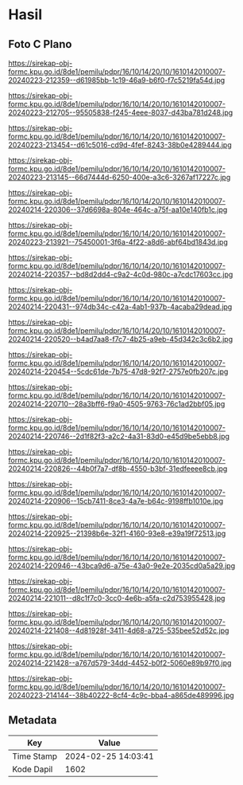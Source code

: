 # Hasil

## Foto C Plano

https://sirekap-obj-formc.kpu.go.id/8de1/pemilu/pdpr/16/10/14/20/10/1610142010007-20240223-212359--d61985bb-1c19-46a9-b6f0-f7c5219fa54d.jpg

https://sirekap-obj-formc.kpu.go.id/8de1/pemilu/pdpr/16/10/14/20/10/1610142010007-20240223-212705--95505838-f245-4eee-8037-d43ba781d248.jpg

https://sirekap-obj-formc.kpu.go.id/8de1/pemilu/pdpr/16/10/14/20/10/1610142010007-20240223-213454--d61c5016-cd9d-4fef-8243-38b0e4289444.jpg

https://sirekap-obj-formc.kpu.go.id/8de1/pemilu/pdpr/16/10/14/20/10/1610142010007-20240223-213145--66d7444d-6250-400e-a3c6-3267af17227c.jpg

https://sirekap-obj-formc.kpu.go.id/8de1/pemilu/pdpr/16/10/14/20/10/1610142010007-20240214-220306--37d6698a-804e-464c-a75f-aa10e140fb1c.jpg

https://sirekap-obj-formc.kpu.go.id/8de1/pemilu/pdpr/16/10/14/20/10/1610142010007-20240223-213921--75450001-3f6a-4f22-a8d6-abf64bd1843d.jpg

https://sirekap-obj-formc.kpu.go.id/8de1/pemilu/pdpr/16/10/14/20/10/1610142010007-20240214-220357--bd8d2dd4-c9a2-4c0d-980c-a7cdc17603cc.jpg

https://sirekap-obj-formc.kpu.go.id/8de1/pemilu/pdpr/16/10/14/20/10/1610142010007-20240214-220431--974db34c-c42a-4ab1-937b-4acaba29dead.jpg

https://sirekap-obj-formc.kpu.go.id/8de1/pemilu/pdpr/16/10/14/20/10/1610142010007-20240214-220520--b4ad7aa8-f7c7-4b25-a9eb-45d342c3c6b2.jpg

https://sirekap-obj-formc.kpu.go.id/8de1/pemilu/pdpr/16/10/14/20/10/1610142010007-20240214-220454--5cdc61de-7b75-47d8-92f7-2757e0fb207c.jpg

https://sirekap-obj-formc.kpu.go.id/8de1/pemilu/pdpr/16/10/14/20/10/1610142010007-20240214-220710--28a3bff6-f9a0-4505-9763-76c1ad2bbf05.jpg

https://sirekap-obj-formc.kpu.go.id/8de1/pemilu/pdpr/16/10/14/20/10/1610142010007-20240214-220746--2d1f82f3-a2c2-4a31-83d0-e45d9be5ebb8.jpg

https://sirekap-obj-formc.kpu.go.id/8de1/pemilu/pdpr/16/10/14/20/10/1610142010007-20240214-220826--44b0f7a7-df8b-4550-b3bf-31edfeeee8cb.jpg

https://sirekap-obj-formc.kpu.go.id/8de1/pemilu/pdpr/16/10/14/20/10/1610142010007-20240214-220906--15cb7411-8ce3-4a7e-b64c-9198ffb1010e.jpg

https://sirekap-obj-formc.kpu.go.id/8de1/pemilu/pdpr/16/10/14/20/10/1610142010007-20240214-220925--21398b6e-32f1-4160-93e8-e39a19f72513.jpg

https://sirekap-obj-formc.kpu.go.id/8de1/pemilu/pdpr/16/10/14/20/10/1610142010007-20240214-220946--43bca9d6-a75e-43a0-9e2e-2035cd0a5a29.jpg

https://sirekap-obj-formc.kpu.go.id/8de1/pemilu/pdpr/16/10/14/20/10/1610142010007-20240214-221011--d8c1f7c0-3cc0-4e6b-a5fa-c2d753955428.jpg

https://sirekap-obj-formc.kpu.go.id/8de1/pemilu/pdpr/16/10/14/20/10/1610142010007-20240214-221408--4d81928f-3411-4d68-a725-535bee52d52c.jpg

https://sirekap-obj-formc.kpu.go.id/8de1/pemilu/pdpr/16/10/14/20/10/1610142010007-20240214-221428--a767d579-34dd-4452-b0f2-5060e89b97f0.jpg

https://sirekap-obj-formc.kpu.go.id/8de1/pemilu/pdpr/16/10/14/20/10/1610142010007-20240223-214144--38b40222-8cf4-4c9c-bba4-a865de489996.jpg


## Metadata

| Key        | Value               |
| ---------- | ------------------- |
| Time Stamp | 2024-02-25 14:03:41 |
| Kode Dapil | 1602                |



